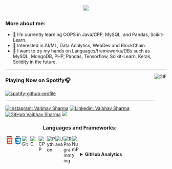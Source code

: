 <h1 align="center">
  <a href="https://git.io/typing-svg">
    <img src="https://readme-typing-svg.herokuapp.com/?lines=Greetings,Programmers!👋;I'm+Vaibhav+Sharma...;This+is+my+profile!&center=true&size=30">
  </a>
</h1>

### More about me:

- 📖 I’m currently learning OOPS in Java/CPP, MySQL, and Pandas, Scikit-Learn.
- 🤟 Interested in AI/ML, Data Analytics, WebDev and BlockChain.
- 📑 I want to try my hands on Languages/frameworks/DBs such as MySQL, MongoDB, PHP, Pandas, Tensorflow, Scikit-Learn, Keras, Solidity in the future.

---

<img align="right" alt="GIF" height="170px" src="https://media.giphy.com/media/J5B1Y8QZnzXXbLQIBu/giphy.gif" />

### Playing Now on Spotify🎧

[![spotify-github-profile](https://spotify-github-profile.vercel.app/api/view?uid=fwdc183ap0gdz08aet3dmm8s8&cover_image=true&theme=compact)](https://github.com/kittinan/spotify-github-profile)


---

[![Instagram: Vaibhav Sharma](https://img.shields.io/badge/-VaibhavSharma-darkmagenta?style=flat-square&logo=Instagram&logoColor=white&link=https://www.instagram.com/_besharam_sharma/)](https://www.instagram.com/_besharam_sharma/)
[![Linkedin: Vaibhav Sharma](https://img.shields.io/badge/-VaibhavSharma-blue?style=flat-square&logo=Linkedin&logoColor=white&link=https://www.linkedin.com/in/vaibhav-sharma-17928b1a1/)](https://www.linkedin.com/in/vaibhav-sharma-17928b1a1/)
[![GitHub Vaibhav Sharma](https://img.shields.io/github/followers/AlphaVS-76?label=follow&style=social)](https://github.com/AlphaVS-76)
![](https://komarev.com/ghpvc/?username=AlphaVS-76&color=blueviolet)

<h3 align="center">Languages and Frameworks:</h3>

<img align="left" alt="HTML5" width="26px" src="https://raw.githubusercontent.com/github/explore/80688e429a7d4ef2fca1e82350fe8e3517d3494d/topics/html/html.png" />
<img align="left" alt="CSS3" width="26px" src="https://raw.githubusercontent.com/github/explore/80688e429a7d4ef2fca1e82350fe8e3517d3494d/topics/css/css.png" />
<img align="left" alt="Git" width="26px" src="https://git-scm.com/images/logos/downloads/Git-Icon-1788C.png" />
<img align="left" alt="C" width="26px" src="https://img.icons8.com/color/50/000000/c-programming.png"/>
<img align="left" alt="CPP" width="26px" src="https://www.freeiconspng.com/uploads/c--logo-icon-0.png"/>
<img align="left" alt="Python" width="26px" src="https://img.icons8.com/color/48/000000/python--v1.png"/>
<img align="left" alt="Java" width="26px" src="https://image.flaticon.com/icons/png/512/226/226777.png"/>
<img align="left" alt="R Programming" width="26px" src="https://user-images.githubusercontent.com/76773190/144071757-08b93b78-38d8-4ce4-8d75-211ac89306b8.png"/>
<img align="left" alt="NumPy" width="26px" src="https://seeklogo.com/images/N/numpy-logo-479C24EC79-seeklogo.com.png"/>

<br/><br/>
<!-- <div align="center"> -->
<details>
<summary><b>GitHub Analytics</b></summary>
<img align="center" alt="AlphaVS-76's Github Stats" src="https://github-readme-stats.vercel.app/api?username=AlphaVS-76&show_icons=true&hide_border=true&theme=algolia"/>
<img align="center" height="180em" src="https://github-readme-stats-eight-theta.vercel.app/api/top-langs/?username=AlphaVS-76&layout=compact&langs_count=8&theme=algolia"/>
<img align="center" width="50%" src="https://github-readme-streak-stats.herokuapp.com/?user=AlphaVS-76&show_icons=true&locale=en&layout=compact&theme=algolia&line_height=0" />
</details>
